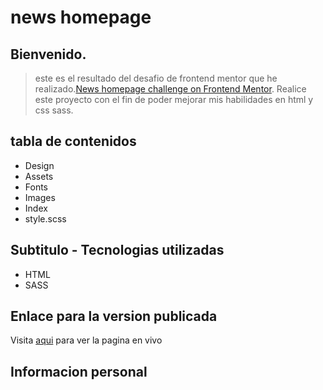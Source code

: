 # news homepage 
## Bienvenido.

> este es el resultado del desafio de frontend mentor que he realizado.[News homepage challenge on Frontend Mentor](https://www.frontendmentor.io/challenges/news-homepage-H6SWTa1MFl).
Realice este proyecto con el fin de poder mejorar mis habilidades en html y css sass. 

## tabla de contenidos
- Design
- Assets
- Fonts
- Images
- Index
- style.scss

  

## Subtitulo - Tecnologias utilizadas 
- HTML
- SASS

## Enlace para la version publicada
Visita [aqui](google.com) para ver la pagina en vivo

## Informacion personal


##